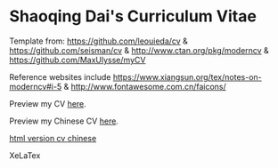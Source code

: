 # Shaoqing Dai's Curriculum Vitae

Template from: https://github.com/leouieda/cv & https://github.com/seisman/cv & http://www.ctan.org/pkg/moderncv & https://github.com/MaxUlysse/myCV

Reference websites include https://www.xiangsun.org/tex/notes-on-moderncv#i-5 & http://www.fontawesome.com.cn/faicons/

Preview my CV [here](cv.pdf).

Preview my Chinese CV [here](cnlatex/template-zh.pdf).

[html version cv chinese](http://gisersqdai.top/mycv/files/template-zh.html)

XeLaTex
